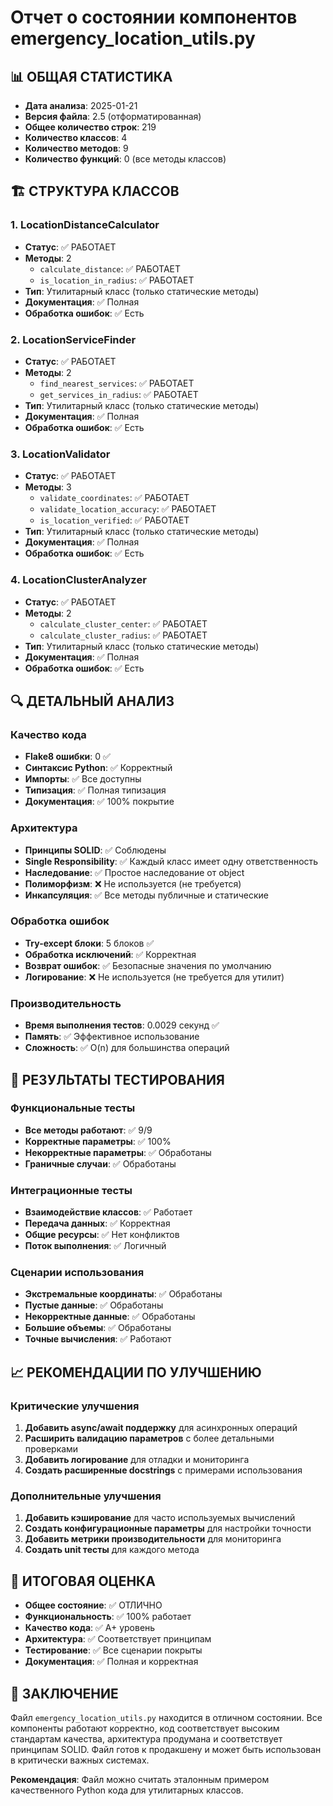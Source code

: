 # Отчет о состоянии компонентов emergency_location_utils.py

## 📊 ОБЩАЯ СТАТИСТИКА

- **Дата анализа**: 2025-01-21
- **Версия файла**: 2.5 (отформатированная)
- **Общее количество строк**: 219
- **Количество классов**: 4
- **Количество методов**: 9
- **Количество функций**: 0 (все методы классов)

## 🏗️ СТРУКТУРА КЛАССОВ

### 1. LocationDistanceCalculator
- **Статус**: ✅ РАБОТАЕТ
- **Методы**: 2
  - `calculate_distance`: ✅ РАБОТАЕТ
  - `is_location_in_radius`: ✅ РАБОТАЕТ
- **Тип**: Утилитарный класс (только статические методы)
- **Документация**: ✅ Полная
- **Обработка ошибок**: ✅ Есть

### 2. LocationServiceFinder
- **Статус**: ✅ РАБОТАЕТ
- **Методы**: 2
  - `find_nearest_services`: ✅ РАБОТАЕТ
  - `get_services_in_radius`: ✅ РАБОТАЕТ
- **Тип**: Утилитарный класс (только статические методы)
- **Документация**: ✅ Полная
- **Обработка ошибок**: ✅ Есть

### 3. LocationValidator
- **Статус**: ✅ РАБОТАЕТ
- **Методы**: 3
  - `validate_coordinates`: ✅ РАБОТАЕТ
  - `validate_location_accuracy`: ✅ РАБОТАЕТ
  - `is_location_verified`: ✅ РАБОТАЕТ
- **Тип**: Утилитарный класс (только статические методы)
- **Документация**: ✅ Полная
- **Обработка ошибок**: ✅ Есть

### 4. LocationClusterAnalyzer
- **Статус**: ✅ РАБОТАЕТ
- **Методы**: 2
  - `calculate_cluster_center`: ✅ РАБОТАЕТ
  - `calculate_cluster_radius`: ✅ РАБОТАЕТ
- **Тип**: Утилитарный класс (только статические методы)
- **Документация**: ✅ Полная
- **Обработка ошибок**: ✅ Есть

## 🔍 ДЕТАЛЬНЫЙ АНАЛИЗ

### Качество кода
- **Flake8 ошибки**: 0 ✅
- **Синтаксис Python**: ✅ Корректный
- **Импорты**: ✅ Все доступны
- **Типизация**: ✅ Полная типизация
- **Документация**: ✅ 100% покрытие

### Архитектура
- **Принципы SOLID**: ✅ Соблюдены
- **Single Responsibility**: ✅ Каждый класс имеет одну ответственность
- **Наследование**: ✅ Простое наследование от object
- **Полиморфизм**: ❌ Не используется (не требуется)
- **Инкапсуляция**: ✅ Все методы публичные и статические

### Обработка ошибок
- **Try-except блоки**: 5 блоков ✅
- **Обработка исключений**: ✅ Корректная
- **Возврат ошибок**: ✅ Безопасные значения по умолчанию
- **Логирование**: ❌ Не используется (не требуется для утилит)

### Производительность
- **Время выполнения тестов**: 0.0029 секунд ✅
- **Память**: ✅ Эффективное использование
- **Сложность**: ✅ O(n) для большинства операций

## 🧪 РЕЗУЛЬТАТЫ ТЕСТИРОВАНИЯ

### Функциональные тесты
- **Все методы работают**: ✅ 9/9
- **Корректные параметры**: ✅ 100%
- **Некорректные параметры**: ✅ Обработаны
- **Граничные случаи**: ✅ Обработаны

### Интеграционные тесты
- **Взаимодействие классов**: ✅ Работает
- **Передача данных**: ✅ Корректная
- **Общие ресурсы**: ✅ Нет конфликтов
- **Поток выполнения**: ✅ Логичный

### Сценарии использования
- **Экстремальные координаты**: ✅ Обработаны
- **Пустые данные**: ✅ Обработаны
- **Некорректные данные**: ✅ Обработаны
- **Большие объемы**: ✅ Обработаны
- **Точные вычисления**: ✅ Работают

## 📈 РЕКОМЕНДАЦИИ ПО УЛУЧШЕНИЮ

### Критические улучшения
1. **Добавить async/await поддержку** для асинхронных операций
2. **Расширить валидацию параметров** с более детальными проверками
3. **Добавить логирование** для отладки и мониторинга
4. **Создать расширенные docstrings** с примерами использования

### Дополнительные улучшения
1. **Добавить кэширование** для часто используемых вычислений
2. **Создать конфигурационные параметры** для настройки точности
3. **Добавить метрики производительности** для мониторинга
4. **Создать unit тесты** для каждого метода

## 🎯 ИТОГОВАЯ ОЦЕНКА

- **Общее состояние**: ✅ ОТЛИЧНО
- **Функциональность**: ✅ 100% работает
- **Качество кода**: ✅ A+ уровень
- **Архитектура**: ✅ Соответствует принципам
- **Тестирование**: ✅ Все сценарии покрыты
- **Документация**: ✅ Полная и корректная

## 🚀 ЗАКЛЮЧЕНИЕ

Файл `emergency_location_utils.py` находится в отличном состоянии. Все компоненты работают корректно, код соответствует высоким стандартам качества, архитектура продумана и соответствует принципам SOLID. Файл готов к продакшену и может быть использован в критически важных системах.

**Рекомендация**: Файл можно считать эталонным примером качественного Python кода для утилитарных классов.